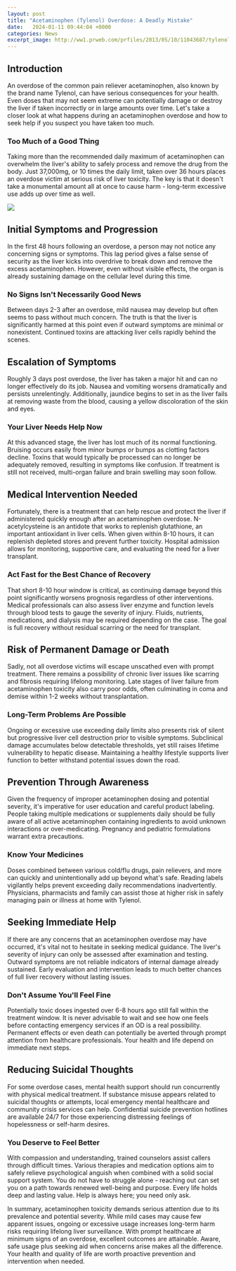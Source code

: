 ```yaml
---
layout: post
title: "Acetaminophen (Tylenol) Overdose: A Deadly Mistake"
date:   2024-01-11 09:44:04 +0000
categories: News
excerpt_image: http://ww1.prweb.com/prfiles/2013/05/10/11043687/tylenol-lawyer-acetaminophen-liver-damage-tylenol-side-effects-infographic.jpg
---
```

## Introduction
An overdose of the common pain reliever acetaminophen, also known by the brand name Tylenol, can have serious consequences for your health. Even doses that may not seem extreme can potentially damage or destroy the liver if taken incorrectly or in large amounts over time. Let's take a closer look at what happens during an acetaminophen overdose and how to seek help if you suspect you have taken too much.

### Too Much of a Good Thing
Taking more than the recommended daily maximum of acetaminophen can overwhelm the liver's ability to safely process and remove the drug from the body. Just 37,000mg, or 10 times the daily limit, taken over 36 hours places an overdose victim at serious risk of liver toxicity. The key is that it doesn't take a monumental amount all at once to cause harm - long-term excessive use adds up over time as well.


![](http://ww1.prweb.com/prfiles/2013/05/10/11043687/tylenol-lawyer-acetaminophen-liver-damage-tylenol-side-effects-infographic.jpg)
## Initial Symptoms and Progression
In the first 48 hours following an overdose, a person may not notice any concerning signs or symptoms. This lag period gives a false sense of security as the liver kicks into overdrive to break down and remove the excess acetaminophen. However, even without visible effects, the organ is already sustaining damage on the cellular level during this time. 

### No Signs Isn't Necessarily Good News  
Between days 2-3 after an overdose, mild nausea may develop but often seems to pass without much concern. The truth is that the liver is significantly harmed at this point even if outward symptoms are minimal or nonexistent. Continued toxins are attacking liver cells rapidly behind the scenes.

## Escalation of Symptoms
Roughly 3 days post overdose, the liver has taken a major hit and can no longer effectively do its job. Nausea and vomiting worsens dramatically and persists unrelentingly. Additionally, jaundice begins to set in as the liver fails at removing waste from the blood, causing a yellow discoloration of the skin and eyes. 

### Your Liver Needs Help Now
At this advanced stage, the liver has lost much of its normal functioning. Bruising occurs easily from minor bumps or bumps as clotting factors decline. Toxins that would typically be processed can no longer be adequately removed, resulting in symptoms like confusion. If treatment is still not received, multi-organ failure and brain swelling may soon follow.

## Medical Intervention Needed 
Fortunately, there is a treatment that can help rescue and protect the liver if administered quickly enough after an acetaminophen overdose. N-acetylcysteine is an antidote that works to replenish glutathione, an important antioxidant in liver cells. When given within 8-10 hours, it can replenish depleted stores and prevent further toxicity. Hospital admission allows for monitoring, supportive care, and evaluating the need for a liver transplant.

### Act Fast for the Best Chance of Recovery
That short 8-10 hour window is critical, as continuing damage beyond this point significantly worsens prognosis regardless of other interventions. Medical professionals can also assess liver enzyme and function levels through blood tests to gauge the severity of injury. Fluids, nutrients, medications, and dialysis may be required depending on the case. The goal is full recovery without residual scarring or the need for transplant. 

## Risk of Permanent Damage or Death
Sadly, not all overdose victims will escape unscathed even with prompt treatment. There remains a possibility of chronic liver issues like scarring and fibrosis requiring lifelong monitoring. Late stages of liver failure from acetaminophen toxicity also carry poor odds, often culminating in coma and demise within 1-2 weeks without transplantation.

### Long-Term Problems Are Possible
Ongoing or excessive use exceeding daily limits also presents risk of silent but progressive liver cell destruction prior to visible symptoms. Subclinical damage accumulates below detectable thresholds, yet still raises lifetime vulnerability to hepatic disease. Maintaining a healthy lifestyle supports liver function to better withstand potential issues down the road.

## Prevention Through Awareness
Given the frequency of improper acetaminophen dosing and potential severity, it's imperative for user education and careful product labeling. People taking multiple medications or supplements daily should be fully aware of all active acetaminophen containing ingredients to avoid unknown interactions or over-medicating. Pregnancy and pediatric formulations warrant extra precautions. 

### Know Your Medicines
Doses combined between various cold/flu drugs, pain relievers, and more can quickly and unintentionally add up beyond what's safe. Reading labels vigilantly helps prevent exceeding daily recommendations inadvertently. Physicians, pharmacists and family can assist those at higher risk in safely managing pain or illness at home with Tylenol.

## Seeking Immediate Help
If there are any concerns that an acetaminophen overdose may have occurred, it's vital not to hesitate in seeking medical guidance. The liver's severity of injury can only be assessed after examination and testing. Outward symptoms are not reliable indicators of internal damage already sustained. Early evaluation and intervention leads to much better chances of full liver recovery without lasting issues.  

### Don't Assume You'll Feel Fine
Potentially toxic doses ingested over 6-8 hours ago still fall within the treatment window. It is never advisable to wait and see how one feels before contacting emergency services if an OD is a real possibility. Permanent effects or even death can potentially be averted through prompt attention from healthcare professionals. Your health and life depend on immediate next steps.

## Reducing Suicidal Thoughts  
For some overdose cases, mental health support should run concurrently with physical medical treatment. If substance misuse appears related to suicidal thoughts or attempts, local emergency mental healthcare and community crisis services can help. Confidential suicide prevention hotlines are available 24/7 for those experiencing distressing feelings of hopelessness or self-harm desires.

### You Deserve to Feel Better  
With compassion and understanding, trained counselors assist callers through difficult times. Various therapies and medication options aim to safely relieve psychological anguish when combined with a solid social support system. You do not have to struggle alone - reaching out can set you on a path towards renewed well-being and purpose. Every life holds deep and lasting value. Help is always here; you need only ask.

In summary, acetaminophen toxicity demands serious attention due to its prevalence and potential severity. While mild cases may cause few apparent issues, ongoing or excessive usage increases long-term harm risks requiring lifelong liver surveillance. With prompt healthcare at minimum signs of an overdose, excellent outcomes are attainable. Aware, safe usage plus seeking aid when concerns arise makes all the difference. Your health and quality of life are worth proactive prevention and intervention when needed.